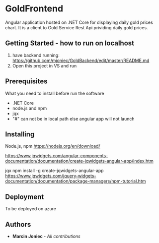 # GoldFrontend

Angular application hosted on .NET Core for displaying daily gold prices chart. It is a client to Gold Service Rest Api prividing daily gold prices. 

## Getting Started - how to run on localhost

1. have backend running: https://github.com/mjoniec/GoldBackend/edit/master/README.md
2. Open this project in VS and run


## Prerequisites

What you need to install before run the software

- .NET Core
- node.js and npm
- jqx
- "#" can not be in local path else angular app will not launch


## Installing

Node.js, npm
https://nodejs.org/en/download/

https://www.jqwidgets.com/angular-components-documentation/documentation/create-jqwidgets-angular-app/index.htm

jqx
npm install -g create-jqwidgets-angular-app
https://www.jqwidgets.com/jquery-widgets-documentation/documentation/package-managers/npm-tutorial.htm


## Deployment

To be deployed on azure


## Authors

* **Marcin Joniec** - *All contributions*
